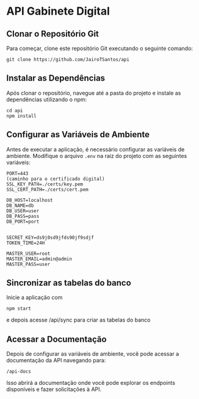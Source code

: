 # API Gabinete Digital

## Clonar o Repositório Git

Para começar, clone este repositório Git executando o seguinte comando:

```
git clone https://github.com/JairoTSantos/api
```

## Instalar as Dependências

Após clonar o repositório, navegue até a pasta do projeto e instale as dependências utilizando o npm:

```
cd api
npm install
```

## Configurar as Variáveis de Ambiente

Antes de executar a aplicação, é necessário configurar as variáveis de ambiente. Modifique o arquivo `.env` na raiz do projeto com as seguintes variáveis:

```
PORT=443
(caminho para o certificado digital)
SSL_KEY_PATH=./certs/key.pem 
SSL_CERT_PATH=./certs/cert.pem

DB_HOST=localhost
DB_NAME=db
DB_USER=user
DB_PASS=pass
DB_PORT=port


SECRET_KEY=ds9j0sd9jfds90jf9sdjf
TOKEN_TIME=24H

MASTER_USER=root
MASTER_EMAIL=admin@admin
MASTER_PASS=user
```
## Sincronizar as tabelas do banco
Inicie a aplicação com

```
npm start
```
e depois acesse /api/sync para criar as tabelas do banco

## Acessar a Documentação

Depois de configurar as variáveis de ambiente, você pode acessar a documentação da API navegando para:

```
/api-docs
```

Isso abrirá a documentação onde você pode explorar os endpoints disponíveis e fazer solicitações à API.
